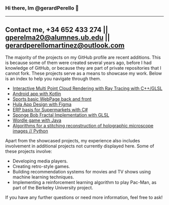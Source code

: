 ### Hi there, Im @gerardPerello 👋

---

## Contact me, +34 652 433 274 || gperelma20@alumnes.ub.edu || gerardperellomartinez@outlook.com

The majority of the projects on my GitHub profile are recent additions. This is because some of them were created several years ago, before I had knowledge of GitHub, or because they are part of private repositories that I cannot fork. These projects serve as a means to showcase my work. Below is an index to help you navigate through them.

- [Interactive Multi Point Cloud Rendering with Ray Tracing with C++/GLSL](https://github.com/gerardPerello/InteractiveMultiPointCloudRenderingWithRayTracingPublic)
- [Android app with Kotlin](https://github.com/gerardPerello/AndroidSportsApp)
- [Sports basic WebPage back and front]([https://github.com](https://github.com/gerardPerello/SportsBasicWebPage))
- [Hula App Design with Figma]([https://github.com](https://framer.com/share/Hula-V-1--wx1mVPIsYdUTuJHfFHiU/df17ngMoi))
- [ERP basis for Supermarkets with C#](https://github.com/gerardPerello/ERPBasisForSupermarketsPublic)
- [Sponge Bob Fractal Implementation with GLSL](https://github.com)
- [Wordle game with Java]([https://github.com](https://github.com/gerardPerello/WordleWithJava))
- [Algorithms for a stitching reconstruction of holographic microscope images // Python]([https://github.com](https://github.com/gerardPerello/AlgorithmsForStitchingReconstructionHolographicMicroscopePublic))

Apart from the showcased projects, my experience also includes involvement in additional projects not currently displayed here. Some of these projects involve:

- Developing media players.
- Creating retro-style games.
- Building recommendation systems for movies and TV shows using machine learning techniques.
- Implementing a reinforcement learning algorithm to play Pac-Man, as part of the Berkeley University project.

If you have any further questions or need more information, feel free to ask!
